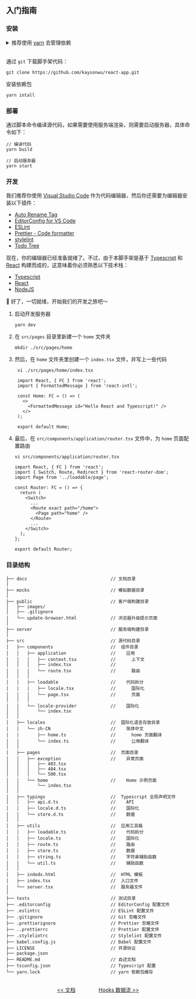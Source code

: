 ## 入门指南

### 安装

<details>
<summary>推荐使用 <a href="https://github.com/yarnpkg/yarn" target="_blank">yarn</a> 去管理依赖</summary><br />
 
如果你还没有安装 [yarn](https://github.com/yarnpkg/yarn), 请参考 [yarn 安装指南](https://yarnpkg.com/en/docs/install) 或者直接使用以下命令安装：

```shell
npm install -g yarn
```
</details>
<br />

通过 `git` 下载脚手架代码：

```shell
git clone https://github.com/kaysonwu/react-app.git
```

安装依赖包

```shell
yarn intall
```

### 部署

通过脚本命令编译源代码，如果需要使用服务端渲染，则需要启动服务器，具体命令如下：

```shell
// 编译代码
yarn build

// 启动服务器
yarn start
```

### 开发

我们推荐你使用 [Visual Studio Code](https://code.visualstudio.com/) 作为代码编辑器，然后你还需要为编辑器安装以下插件：

- [Auto Rename Tag](https://marketplace.visualstudio.com/items?itemName=formulahendry.auto-rename-tag)
- [EditorConfig for VS Code
](https://marketplace.visualstudio.com/items?itemName=EditorConfig.EditorConfig)
- [ESLint](https://marketplace.visualstudio.com/items?itemName=dbaeumer.vscode-eslint)
- [Prettier - Code formatter](https://marketplace.visualstudio.com/items?itemName=esbenp.prettier-vscode)
- [stylelint](https://marketplace.visualstudio.com/items?itemName=stylelint.vscode-stylelint)
- [Todo Tree](https://marketplace.visualstudio.com/items?itemName=Gruntfuggly.todo-tree)

现在，你的编辑器已经准备就绪了。不过，由于本脚手架是基于 [Typescript](http://www.typescriptlang.org/) 和 [React](https://reactjs.org/) 构建而成的，这意味着你必须熟悉以下技术栈：

- [Typescript](http://www.typescriptlang.org)
- [React](https://reactjs.org)
- [NodeJS](https://nodejs.org)

🥳 好了，一切就绪，开始我们的开发之旅吧～

1. 启动开发服务器

    ```shell
    yarn dev
    ```

2. 在 `src/pages` 目录里新建一个 `home` 文件夹

    ```shell
    mkdir ./src/pages/home
    ```

3. 然后，在 `home` 文件夹里创建一个 `index.tsx` 文件，并写上一些代码

   ```tsx
    vi ./src/pages/home/index.tsx

    import React, { FC } from 'react';
    import { FormattedMessage } from 'react-intl';

    const Home: FC = () => (
      <>
        <FormattedMessage id="Hello React and Typescript!" />
      </>
    );

    export default Home;
   ``` 

4. 最后，在 `src/components/application/router.tsx` 文件中，为 `home`
 页面配置路由

    ```tsx
    vi src/components/application/router.tsx
    
    import React, { FC } from 'react';
    import { Switch, Route, Redirect } from 'react-router-dom';
    import Page from '../loadable/page';

    const Router: FC = () => {
      return (
        <Switch>
          ...
          <Route exact path="/home">
            <Page path="home" />
          </Route>
          ...
        </Switch>
      );
    };

    export default Router;
    ```

### 目录结构

```
├── docs                                // 文档目录
│
├── mocks                               // 模拟数据目录
│
├── public                              // 客户端构建目录
│   ├── images/
│   ├── .gitignore
│   └── update-browser.html             // 浏览器升级提示页面
│
├── server                              // 服务端构建目录
│
├── src                                 // 源代码目录
│   ├── components                      //  组件目录
│   │   ├── application                 //    应用
│   │   │   ├── context.tsx             //      上下文
│   │   │   ├── index.tsx               //      
│   │   │   └── route.tsx               //      路由 
│   │   │
│   │   ├── loadable                    //    代码拆分
│   │   │   ├── locale.tsx              //      国际化
│   │   │   └── page.tsx                //      页面
│   │   │
│   │   └── locale-provider             //    国际化
│   │       └── index.tsx
│   │
│   ├── locales                         //  国际化语言存放目录
│   │   └── zh-CN                       //    简体中文
│   │       ├── home.ts                 //      home 页面翻译
│   │       └── index.ts                //      公用翻译
│   │   
│   ├── pages                           //  页面目录
│   │   ├── exception                   //    异常页面
│   │   │   ├── 403.tsx 
│   │   │   ├── 404.tsx 
│   │   │   └── 500.tsx                
│   │   └── home                        //    Home 示例页面
│   │       └── index.tsx
│   │
│   ├── typings                         //  Typescript 全局声明文件
│   │   ├── api.d.ts                    //    API
│   │   ├── locale.d.ts                 //    国际化
│   │   └── store.d.ts                  //    数据
│   │
│   ├── utils                           //  应用工具箱 
│   │   ├── loadable.ts                 //    代码拆分
│   │   ├── locale.ts                   //    国际化
│   │   ├── route.ts                    //    路由
│   │   ├── store.ts                    //    数据
│   │   ├── string.ts                   //    字符串辅助函数
│   │   └── util.ts                     //    辅助函数
│   │   
│   ├── indedx.html                     //  HTML 模板 
│   ├── index.tsx                       //  入口文件
│   └── server.tsx                      //  服务器文件
│ 
├── tests                               // 测试目录
├── .editorconfig                       // EditorConfig 配置文件
├── .eslintrc                           // ESLint 配置文件
├── .gitignore                          // Git 忽略文件
├── .prettierignore                     // Prettier 忽略文件
├── ..prettierrc                        // Prettier 配置文件
├── .stylelintrc                        // Stylelint 配置文件
├── babel.config.js                     // Babel 配置文件
├── LICENSE                             // 开源协议
├── package.json
├── README.md                           // 自述文档
├── tsconfig.json                       // Typescript 配置
└── yarn.lock                           // yarn 依赖包缓存        
```
  
<p align="center">
<br />
<a href="/docs/README.md"><< 文档</a>
&emsp;&emsp;&emsp;&emsp;
<a href="/docs/hooks.md">Hooks 数据流 >></a>
</p>
